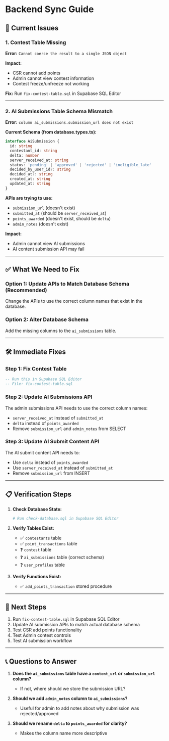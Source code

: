 # Backend Sync Guide

## 🔴 Current Issues

### 1. **Contest Table Missing**
**Error:** `Cannot coerce the result to a single JSON object`

**Impact:**
- CSR cannot add points
- Admin cannot view contest information
- Contest freeze/unfreeze not working

**Fix:** Run `fix-contest-table.sql` in Supabase SQL Editor

---

### 2. **AI Submissions Table Schema Mismatch**
**Error:** `column ai_submissions.submission_url does not exist`

**Current Schema (from database.types.ts):**
```typescript
interface AiSubmission {
  id: string
  contestant_id: string
  delta: number
  server_received_at: string
  status: 'pending' | 'approved' | 'rejected' | 'ineligible_late'
  decided_by_user_id?: string
  decided_at?: string
  created_at: string
  updated_at: string
}
```

**APIs are trying to use:**
- `submission_url` (doesn't exist)
- `submitted_at` (should be `server_received_at`)
- `points_awarded` (doesn't exist, should be `delta`)
- `admin_notes` (doesn't exist)

**Impact:**
- Admin cannot view AI submissions
- AI content submission API may fail

---

## ✅ What We Need to Fix

### Option 1: Update APIs to Match Database Schema (Recommended)
Change the APIs to use the correct column names that exist in the database.

### Option 2: Alter Database Schema
Add the missing columns to the `ai_submissions` table.

---

## 🛠️ Immediate Fixes

### Step 1: Fix Contest Table
```sql
-- Run this in Supabase SQL Editor
-- File: fix-contest-table.sql
```

### Step 2: Update AI Submissions API
The admin submissions API needs to use the correct column names:
- `server_received_at` instead of `submitted_at`
- `delta` instead of `points_awarded`
- Remove `submission_url` and `admin_notes` from SELECT

### Step 3: Update AI Submit Content API
The AI submit content API needs to:
- Use `delta` instead of `points_awarded`
- Use `server_received_at` instead of `submitted_at`
- Remove `submission_url` from INSERT

---

## 📋 Verification Steps

1. **Check Database State:**
   ```bash
   # Run check-database.sql in Supabase SQL Editor
   ```

2. **Verify Tables Exist:**
   - ✅ `contestants` table
   - ✅ `point_transactions` table
   - ❓ `contest` table
   - ❓ `ai_submissions` table (correct schema)
   - ❓ `user_profiles` table

3. **Verify Functions Exist:**
   - ✅ `add_points_transaction` stored procedure

---

## 🎯 Next Steps

1. Run `fix-contest-table.sql` in Supabase SQL Editor
2. Update AI submission APIs to match actual database schema
3. Test CSR add points functionality
4. Test Admin contest controls
5. Test AI submission workflow

---

## 📞 Questions to Answer

1. **Does the `ai_submissions` table have a `content_url` or `submission_url` column?**
   - If not, where should we store the submission URL?

2. **Should we add `admin_notes` column to `ai_submissions`?**
   - Useful for admin to add notes about why submission was rejected/approved

3. **Should we rename `delta` to `points_awarded` for clarity?**
   - Makes the column name more descriptive


